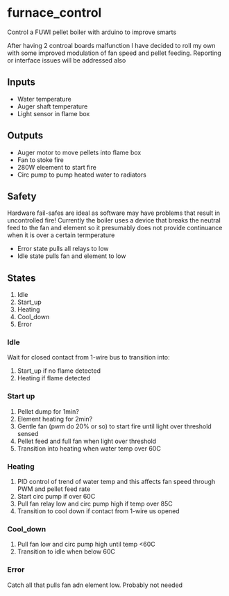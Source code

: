 # furnace_control
Control a FUWI pellet boiler with arduino to improve smarts

After having 2 controal boards malfunction I have decided to roll my own with some improved modulation of fan speed and pellet feeding. Reporting or interface issues will be addressed also

## Inputs
* Water temperature
* Auger shaft temperature
* Light sensor in flame box

## Outputs
* Auger motor to move pellets into flame box
* Fan to stoke fire
* 280W eleement to start fire
* Circ pump to pump heated water to radiators

## Safety
Hardware fail-safes are ideal as software may have problems that result in uncontrolled fire! Currently the boiler uses a device that breaks the neutral feed to the fan and element so it presumably does not provide continuance when it is over a certain termperature
 * Error state pulls all relays to low
 * Idle state pulls fan and element to low
 
 ## States
 1. Idle
 2. Start_up
 3. Heating
 4. Cool_down
 5. Error
 
 ### Idle
 Wait for closed contact from 1-wire bus to transition into:
 1. Start_up if no flame detected
 2. Heating if flame detected
 
 ### Start up
 1. Pellet dump for 1min?
 2. Element heating for 2min?
 3. Gentle fan (pwm do 20% or so) to start fire until light over threshold sensed
 4. Pellet feed and full fan when light over threshold
 5. Transition into heating when water temp over 60C
 
 ### Heating
 1. PID control of trend of water temp and this affects fan speed through PWM and pellet feed rate
 2. Start circ pump if over 60C
 3. Pull fan relay low and circ pump high if temp over 85C
 4. Transition to cool down if contact from 1-wire us opened
 
 ### Cool_down
 1. Pull fan low and circ pump high until temp <60C
 2. Transition to idle when below 60C
 
 ### Error
 Catch all that pulls fan adn element low. Probably not needed
